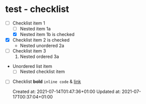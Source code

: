 # test - checklist

* [ ] Checklist item 1
	* [ ] Nested item 1a
	* [x] Nested item 1b is checked
* [x] Checklist item 2 is checked
	* Nested unordered 2a
* [ ] Checklist item 3
	1. Nested ordered 3a

* Unordered list item
	* [ ] Nested checklist item

* [ ] Checklist **bold** `inline code` & [link](https://example.com?a=1&b=2)

    Created at: 2021-07-14T01:47:36+01:00
    Updated at: 2021-07-17T00:37:04+01:00

